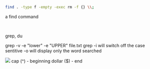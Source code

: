 ```sh
find . -type f -empty -exec rm -f {} \\;
```
a find command

<br>

grep, du

grep -v -e "lower" -e "UPPER" file.txt
grep -i will switch off the case sentitive
-o will display only the word searched

![](grep_egs.png)
cap (^) - beginning
dollar ($) - end
